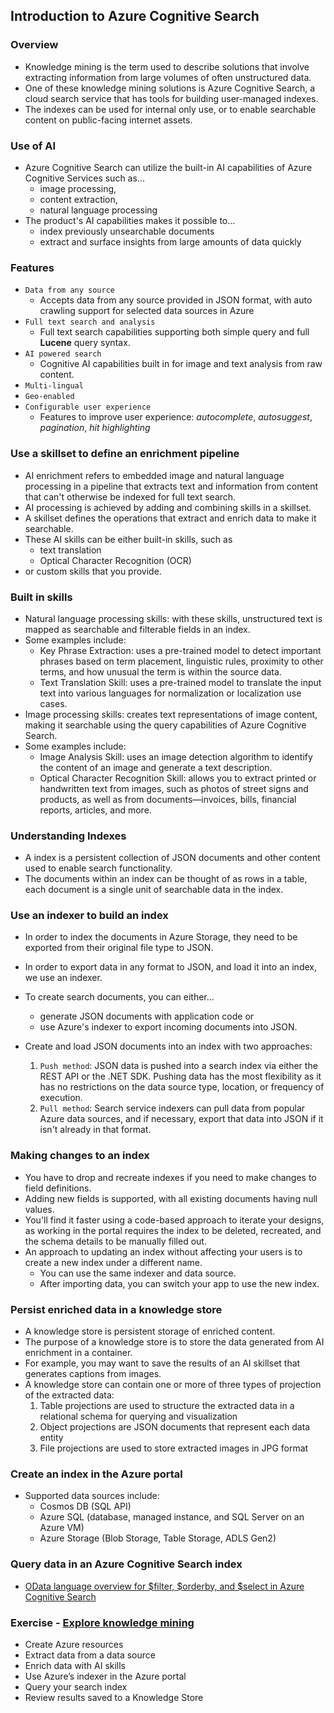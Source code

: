 ## Introduction to Azure Cognitive Search
### Overview
- Knowledge mining is the term used to describe solutions that involve extracting information from large volumes of often unstructured data.
- One of these knowledge mining solutions is Azure Cognitive Search, a cloud search service that has tools for building user-managed indexes.
- The indexes can be used for internal only use, or to enable searchable content on public-facing internet assets.

### Use of AI
- Azure Cognitive Search can utilize the built-in AI capabilities of Azure Cognitive Services such as...
    - image processing,
    - content extraction,
    - natural language processing
- The product's AI capabilities makes it possible to...
    - index previously unsearchable documents
    - extract and surface insights from large amounts of data quickly

### Features
- `Data from any source`
    - Accepts data from any source provided in JSON format, with auto crawling support for selected data sources in Azure
- `Full text search and analysis`
    - Full text search capabilities supporting both simple query and full **Lucene** query syntax.
- `AI powered search`
    - Cognitive AI capabilities built in for image and text analysis from raw content.
- `Multi-lingual`
- `Geo-enabled`
- `Configurable user experience`
    - Features to improve user experience: _autocomplete_, _autosuggest_, _pagination_, _hit highlighting_

### Use a skillset to define an enrichment pipeline
- AI enrichment refers to embedded image and natural language processing in a pipeline that extracts text and information from content that can't otherwise be indexed for full text search.
- AI processing is achieved by adding and combining skills in a skillset.
- A skillset defines the operations that extract and enrich data to make it searchable.
- These AI skills can be either built-in skills, such as 
    - text translation
    - Optical Character Recognition (OCR)
- or custom skills that you provide.
### Built in skills
- Natural language processing skills: with these skills, unstructured text is mapped as searchable and filterable fields in an index.
- Some examples include:
    - Key Phrase Extraction: uses a pre-trained model to detect important phrases based on term placement, linguistic rules, proximity to other terms, and how unusual the term is within the source data.
    - Text Translation Skill: uses a pre-trained model to translate the input text into various languages for normalization or localization use cases.
- Image processing skills: creates text representations of image content, making it searchable using the query capabilities of Azure Cognitive Search.
- Some examples include:
    - Image Analysis Skill: uses an image detection algorithm to identify the content of an image and generate a text description.
    - Optical Character Recognition Skill: allows you to extract printed or handwritten text from images, such as photos of street signs and products, as well as from documents—invoices, bills, financial reports, articles, and more.
### Understanding Indexes
- A index is a persistent collection of JSON documents and other content used to enable search functionality.
- The documents within an index can be thought of as rows in a table, each document is a single unit of searchable data in the index.

### Use an indexer to build an index
- In order to index the documents in Azure Storage, they need to be exported from their original file type to JSON.
- In order to export data in any format to JSON, and load it into an index, we use an indexer.

- To create search documents, you can either...
    - generate JSON documents with application code or 
    - use Azure's indexer to export incoming documents into JSON.

- Create and load JSON documents into an index with two approaches:
    1. `Push method`: JSON data is pushed into a search index via either the REST API or the .NET SDK. Pushing data has the most flexibility as it has no restrictions on the data source type, location, or frequency of execution.
    1. `Pull method`: Search service indexers can pull data from popular Azure data sources, and if necessary, export that data into JSON if it isn't already in that format.

### Making changes to an index
- You have to drop and recreate indexes if you need to make changes to field definitions.
- Adding new fields is supported, with all existing documents having null values.
- You'll find it faster using a code-based approach to iterate your designs, as working in the portal requires the index to be deleted, recreated, and the schema details to be manually filled out.
- An approach to updating an index without affecting your users is to create a new index under a different name.
    - You can use the same indexer and data source.
    - After importing data, you can switch your app to use the new index.

### Persist enriched data in a knowledge store
- A knowledge store is persistent storage of enriched content.
- The purpose of a knowledge store is to store the data generated from AI enrichment in a container.
- For example, you may want to save the results of an AI skillset that generates captions from images.
- A knowledge store can contain one or more of three types of projection of the extracted data:
    1. Table projections are used to structure the extracted data in a relational schema for querying and visualization
    1. Object projections are JSON documents that represent each data entity
    1. File projections are used to store extracted images in JPG format

### Create an index in the Azure portal
- Supported data sources include:
    - Cosmos DB (SQL API)
    - Azure SQL (database, managed instance, and SQL Server on an Azure VM)
    - Azure Storage (Blob Storage, Table Storage, ADLS Gen2)

### Query data in an Azure Cognitive Search index
- [OData language overview for $filter, $orderby, and $select in Azure Cognitive Search](https://learn.microsoft.com/en-us/azure/search/query-odata-filter-orderby-syntax)

### Exercise - [Explore knowledge mining](https://microsoftlearning.github.io/AI-900-AIFundamentals/instructions/05-create-cognitive-search-solution.html)
- Create Azure resources
- Extract data from a data source
- Enrich data with AI skills
- Use Azure’s indexer in the Azure portal
- Query your search index
- Review results saved to a Knowledge Store
